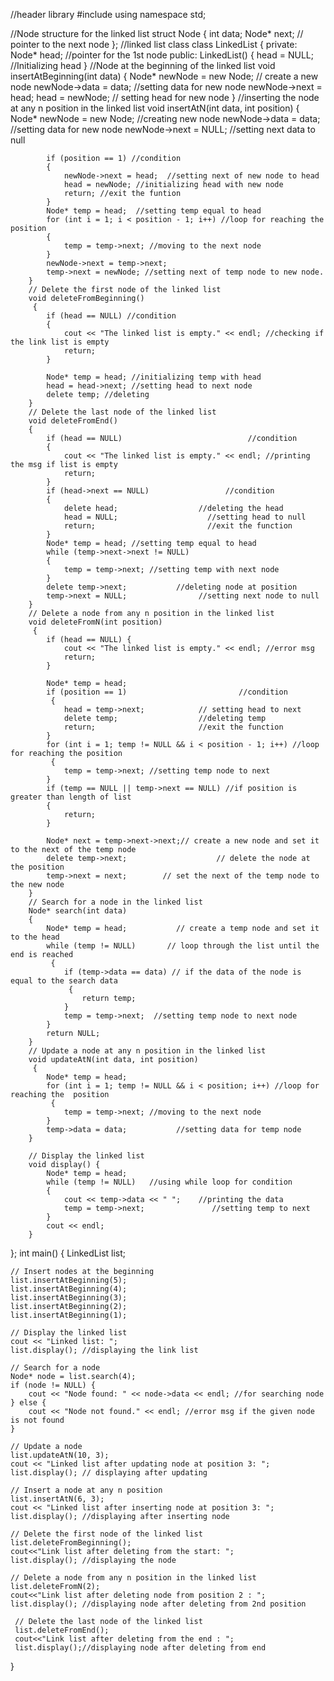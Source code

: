 //header library
#include <iostream>
using namespace std;

//Node structure for the linked list
struct Node 
{
    int data;
    Node* next; // pointer to the next node
};
//linked list class
class LinkedList 
{
    private:
        Node* head; //pointer for the 1st node
    public:
        LinkedList() 
		{
            head = NULL; //Initializing head 
        }
        //Node at the beginning of the linked list
        void insertAtBeginning(int data)
		 {
            Node* newNode = new Node; // create a new node
            newNode->data = data; //setting data for new node 
            newNode->next = head;
            head = newNode; // setting head for new node
        }
        //inserting the node at any n position in the linked list
        void insertAtN(int data, int position) 
		{
            Node* newNode = new Node;  //creating new node
            newNode->data = data; //setting data for new node
            newNode->next = NULL; //setting next data to null

            if (position == 1) //condition
			{
                newNode->next = head;  //setting next of new node to head
                head = newNode; //initializing head with new node
                return; //exit the funtion
            }
            Node* temp = head;  //setting temp equal to head
            for (int i = 1; i < position - 1; i++) //loop for reaching the position
			{
                temp = temp->next; //moving to the next node
            }
            newNode->next = temp->next;
            temp->next = newNode; //setting next of temp node to new node.
        }
        // Delete the first node of the linked list
        void deleteFromBeginning()
		 {
            if (head == NULL) //condition
			{
                cout << "The linked list is empty." << endl; //checking if the link list is empty
                return;
            }

            Node* temp = head; //initializing temp with head
            head = head->next; //setting head to next node
            delete temp; //deleting
        }
        // Delete the last node of the linked list
        void deleteFromEnd() 
		{
            if (head == NULL)                            //condition
			{
                cout << "The linked list is empty." << endl; //printing the msg if list is empty
                return;
            }
            if (head->next == NULL)                 //condition
			{
                delete head;                  //deleting the head
                head = NULL;                    //setting head to null
                return;                         //exit the function
            }
            Node* temp = head; //setting temp equal to head
            while (temp->next->next != NULL) 
			{
                temp = temp->next; //setting temp with next node
            }
            delete temp->next;           //deleting node at position
            temp->next = NULL;                //setting next node to null
        }
        // Delete a node from any n position in the linked list
        void deleteFromN(int position)
		 {
            if (head == NULL) {
                cout << "The linked list is empty." << endl; //error msg
                return;
            }

            Node* temp = head;
            if (position == 1)                         //condition 
			 {
                head = temp->next;            // setting head to next
                delete temp;                  //deleting temp
                return;                       //exit the function
            }
            for (int i = 1; temp != NULL && i < position - 1; i++) //loop for reaching the position
			 {
                temp = temp->next; //setting temp node to next
            }
            if (temp == NULL || temp->next == NULL) //if position is greater than length of list
			{
                return;
            }

            Node* next = temp->next->next;// create a new node and set it to the next of the temp node
            delete temp->next;                    // delete the node at the position
            temp->next = next;        // set the next of the temp node to the new node
        }
        // Search for a node in the linked list
        Node* search(int data) 
		{
            Node* temp = head;           // create a temp node and set it to the head
            while (temp != NULL)       // loop through the list until the end is reached
			 {
                if (temp->data == data) // if the data of the node is equal to the search data
				 {
                    return temp; 
                }
                temp = temp->next;  //setting temp node to next node
            }
            return NULL;
        }
        // Update a node at any n position in the linked list
        void updateAtN(int data, int position)
		 {
            Node* temp = head;
            for (int i = 1; temp != NULL && i < position; i++) //loop for reaching the  position 
			 {
                temp = temp->next; //moving to the next node
            }
            temp->data = data;           //setting data for temp node
        }

        // Display the linked list
        void display() {
            Node* temp = head; 
            while (temp != NULL)   //using while loop for condition
			{
                cout << temp->data << " ";    //printing the data 
                temp = temp->next;               //setting temp to next
            }
            cout << endl;
        }
};
int main() 
{
    LinkedList list;

    // Insert nodes at the beginning
    list.insertAtBeginning(5);
    list.insertAtBeginning(4);
    list.insertAtBeginning(3);
    list.insertAtBeginning(2);
    list.insertAtBeginning(1);

    // Display the linked list
    cout << "Linked list: ";
    list.display(); //displaying the link list

    // Search for a node
    Node* node = list.search(4);
    if (node != NULL) {
        cout << "Node found: " << node->data << endl; //for searching node 
    } else {
        cout << "Node not found." << endl; //error msg if the given node is not found
    }

    // Update a node
    list.updateAtN(10, 3);
    cout << "Linked list after updating node at position 3: ";
    list.display(); // displaying after updating 

    // Insert a node at any n position
    list.insertAtN(6, 3);
    cout << "Linked list after inserting node at position 3: ";
    list.display(); //displaying after inserting node 
    
    // Delete the first node of the linked list
    list.deleteFromBeginning();
    cout<<"Link list after deleting from the start: ";
    list.display(); //displaying the node  
    
    // Delete a node from any n position in the linked list
    list.deleteFromN(2);
    cout<<"Link list after deleting node from position 2 : ";
    list.display(); //displaying node after deleting from 2nd position 
    
     // Delete the last node of the linked list
     list.deleteFromEnd();
     cout<<"Link list after deleting from the end : ";
     list.display();//displaying node after deleting from end 
    
}
